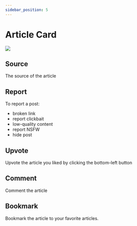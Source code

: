```yaml
---
sidebar_position: 5
---
```


# Article Card

![](https://daily-now-res.cloudinary.com/image/upload/v1635423137/docs/sdgdfasfsaUntitled.png)


## Source

The source of the article

## Report

To report a post:

- broken link
- report clickbait
- low-quality content
- report NSFW
- hide post

## Upvote

Upvote the article you liked by clicking the bottom-left button

## Comment

Comment the article

## Bookmark

Bookmark the article to your favorite articles. 